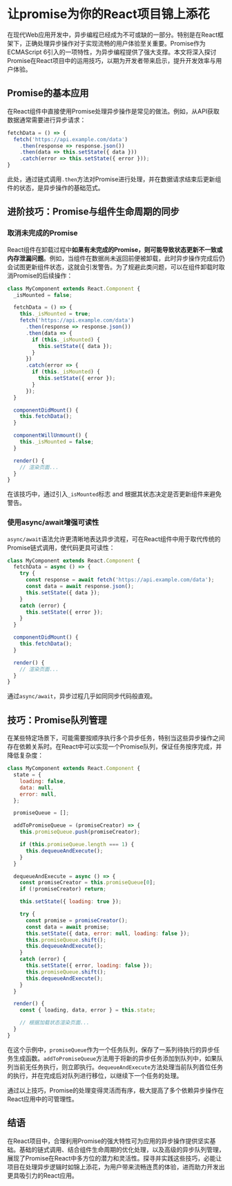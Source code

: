 # 让promise为你的React项目锦上添花

在现代Web应用开发中，异步编程已经成为不可或缺的一部分。特别是在React框架下，正确处理异步操作对于实现流畅的用户体验至关重要。Promise作为ECMAScript 6引入的一项特性，为异步编程提供了强大支撑。本文将深入探讨Promise在React项目中的运用技巧，以期为开发者带来启示，提升开发效率与用户体验。

## Promise的基本应用

在React组件中直接使用Promise处理异步操作是常见的做法。例如，从API获取数据通常需要进行异步请求：

```javascript
fetchData = () => {
  fetch('https://api.example.com/data')
    .then(response => response.json())
    .then(data => this.setState({ data }))
    .catch(error => this.setState({ error }));
}
```

此处，通过链式调用`.then`方法对Promise进行处理，并在数据请求结束后更新组件的状态，是异步操作的基础范式。

## 进阶技巧：Promise与组件生命周期的同步

### 取消未完成的Promise

React组件在卸载过程中**如果有未完成的Promise，则可能导致状态更新不一致或内存泄漏问题**。例如，当组件在数据尚未返回前便被卸载，此时异步操作完成后仍会试图更新组件状态，这就会引发警告。为了规避此类问题，可以在组件卸载时取消Promise的后续操作：

```javascript
class MyComponent extends React.Component {
  _isMounted = false;

  fetchData = () => {
    this._isMounted = true;
    fetch('https://api.example.com/data')
      .then(response => response.json())
      .then(data => {
        if (this._isMounted) {
          this.setState({ data });
        }
      })
      .catch(error => {
        if (this._isMounted) {
          this.setState({ error });
        }
      });
  }

  componentDidMount() {
    this.fetchData();
  }

  componentWillUnmount() {
    this._isMounted = false;
  }

  render() {
    // 渲染页面...
  }
}
```

在该技巧中，通过引入`_isMounted`标志 and 根据其状态决定是否更新组件来避免警告。

### 使用async/await增强可读性

`async/await`语法允许更清晰地表达异步流程，可在React组件中用于取代传统的Promise链式调用，使代码更具可读性：

```javascript
class MyComponent extends React.Component {
  fetchData = async () => {
    try {
      const response = await fetch('https://api.example.com/data');
      const data = await response.json();
      this.setState({ data });
    }
    catch (error) {
      this.setState({ error });
    }
  }

  componentDidMount() {
    this.fetchData();
  }

  render() {
    // 渲染页面...
  }
}
```

通过`async/await`，异步过程几乎如同同步代码般直观。

## 技巧：Promise队列管理

在某些特定场景下，可能需要按顺序执行多个异步任务，特别当这些异步操作之间存在依赖关系时。在React中可以实现一个Promise队列，保证任务按序完成，并降低复杂度：

```javascript
class MyComponent extends React.Component {
  state = {
    loading: false,
    data: null,
    error: null,
  };

  promiseQueue = [];

  addToPromiseQueue = (promiseCreator) => {
    this.promiseQueue.push(promiseCreator);

    if (this.promiseQueue.length === 1) {
      this.dequeueAndExecute();
    }
  }

  dequeueAndExecute = async () => {
    const promiseCreator = this.promiseQueue[0];
    if (!promiseCreator) return;

    this.setState({ loading: true });

    try {
      const promise = promiseCreator();
      const data = await promise;
      this.setState({ data, error: null, loading: false });
      this.promiseQueue.shift();
      this.dequeueAndExecute();
    }
    catch (error) {
      this.setState({ error, loading: false });
      this.promiseQueue.shift();
      this.dequeueAndExecute();
    }
  }

  render() {
    const { loading, data, error } = this.state;

    // 根据加载状态渲染页面...
  }
}
```

在这个示例中，`promiseQueue`作为一个任务队列，保存了一系列待执行的异步任务生成函数。`addToPromiseQueue`方法用于将新的异步任务添加到队列中，如果队列当前无任务执行，则立即执行。`dequeueAndExecute`方法处理当前队列首位任务的执行，并在完成后对队列进行移位，以继续下一个任务的处理。

通过以上技巧，Promise的处理变得灵活而有序，极大提高了多个依赖异步操作在React应用中的可管理性。

## 结语

在React项目中，合理利用Promise的强大特性可为应用的异步操作提供坚实基础。基础的链式调用、结合组件生命周期的优化处理，以及高级的异步队列管理，展现了Promise在React中多方位的潜力和灵活性。探寻并实践这些技巧，必能让项目在处理异步逻辑时如锦上添花，为用户带来流畅连贯的体验，进而助力开发出更具吸引力的React应用。